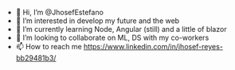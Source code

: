 - 👋 Hi, I’m @JhosefEstefano
- 👀 I’m interested in develop my future and the web
- 🌱 I’m currently learning Node, Angular (still) and a little of blazor
- 💞️ I’m looking to collaborate on ML, DS with my co-workers
- 📫 How to reach me https://www.linkedin.com/in/jhosef-reyes-bb29481b3/

<!---
JhosefEstefano/JhosefEstefano is a ✨ special ✨ repository because its `README.md` (this file) appears on your GitHub profile.
You can click the Preview link to take a look at your changes.
--->
